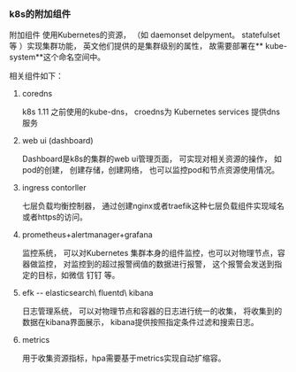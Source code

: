 ### k8s的附加组件

附加组件 使用Kubernetes的资源， （如 daemonset delpyment。 statefulset等 ）实现集群功能， 英文他们提供的是集群级别的属性， 故需要部署在** kube-system**这个命名空间中。

相关组件如下： 

1. coredns
	
	k8s 1.11 之前使用的kube-dns， croedns为 Kubernetes services 提供dns服务
2. web ui (dashboard)
	
	Dashboard是k8s的集群的web ui管理页面， 可实现对相关资源的操作， 如 pod的创建， 创建存储，创建网络， 也可以监控pod和节点资源使用情况。  	
3. ingress contorller
	
	七层负载均衡控制器， 通过创建nginx或者traefik这种七层负载组件实现域名或者https的访问。  
4. prometheus+alertmanager+grafana
	
	监控系统， 可以对Kubernetes 集群本身的组件监控，也可以对物理节点，容器做监控， 对监控到的超过报警阀值的数据进行报警， 这个报警会发送到指定的目标，如微信 钉钉 等。 	
5. efk -- elasticsearch\ fluentd\ kibana
	
	日志管理系统， 可以对物理节点和容器的日志进行统一的收集， 将收集到的数据在kibana界面展示， kibana提供按照指定条件过滤和搜索日志。 	
6. metrics
	
	用于收集资源指标，hpa需要基于metrics实现自动扩缩容。 
	



